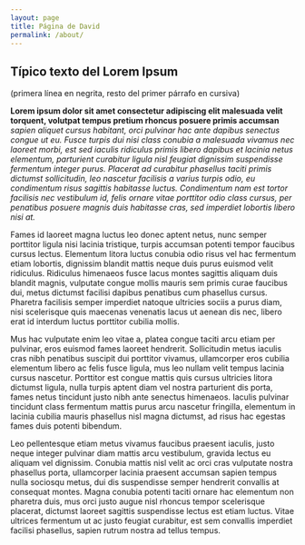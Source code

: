```yaml
---
layout: page
title: Página de David
permalink: /about/
---
```


## Típico texto del Lorem Ipsum
(primera línea en negrita, resto del primer párrafo en cursiva)

**Lorem ipsum dolor sit amet consectetur adipiscing elit malesuada velit torquent, volutpat tempus pretium rhoncus posuere primis accumsan** *sapien aliquet cursus habitant, orci pulvinar hac ante dapibus senectus congue ut eu. Fusce turpis dui nisi class conubia a malesuada vivamus nec laoreet morbi, est sed iaculis ridiculus primis libero dapibus et lacinia netus elementum, parturient curabitur ligula nisl feugiat dignissim suspendisse fermentum integer purus. Placerat ad curabitur phasellus taciti primis dictumst sollicitudin, leo nascetur facilisis a varius turpis odio, eu condimentum risus sagittis habitasse luctus. Condimentum nam est tortor facilisis nec vestibulum id, felis ornare vitae porttitor odio class cursus, per penatibus posuere magnis duis habitasse cras, sed imperdiet lobortis libero nisi at.*

Fames id laoreet magna luctus leo donec aptent netus, nunc semper porttitor ligula nisi lacinia tristique, turpis accumsan potenti tempor faucibus cursus lectus. Elementum litora luctus conubia odio risus vel hac fermentum etiam lobortis, dignissim blandit mattis neque duis purus euismod velit ridiculus. Ridiculus himenaeos fusce lacus montes sagittis aliquam duis blandit magnis, vulputate congue mollis mauris sem primis curae faucibus dui, metus dictumst facilisi dapibus penatibus cum phasellus cursus. Pharetra facilisis semper imperdiet natoque ultricies sociis a purus diam, nisi scelerisque quis maecenas venenatis lacus ut aenean dis nec, libero erat id interdum luctus porttitor cubilia mollis.

Mus hac vulputate enim leo vitae a, platea congue taciti arcu etiam per pulvinar, eros euismod fames laoreet hendrerit. Sollicitudin metus iaculis cras nibh penatibus suscipit dui porttitor vivamus, ullamcorper eros cubilia elementum libero ac felis fusce ligula, mus leo nullam velit tempus lacinia cursus nascetur. Porttitor est congue mattis quis cursus ultricies litora dictumst ligula, nulla turpis aptent diam vel nostra parturient dis porta, fames netus tincidunt justo nibh ante senectus himenaeos. Iaculis pulvinar tincidunt class fermentum mattis purus arcu nascetur fringilla, elementum in lacinia cubilia mauris phasellus nisl magna dictumst, ad risus hac egestas fames duis potenti bibendum.

Leo pellentesque etiam metus vivamus faucibus praesent iaculis, justo neque integer pulvinar diam mattis arcu vestibulum, gravida lectus eu aliquam vel dignissim. Conubia mattis nisl velit ac orci cras vulputate nostra phasellus porta, ullamcorper lacinia praesent accumsan sapien tempus nulla sociosqu metus, dui dis suspendisse semper hendrerit convallis at consequat montes. Magna conubia potenti taciti ornare hac elementum non pharetra duis, mus orci justo augue nisl rhoncus tempor scelerisque placerat, dictumst laoreet sagittis suspendisse lectus est etiam luctus. Vitae ultrices fermentum ut ac justo feugiat curabitur, est sem convallis imperdiet facilisi phasellus, sapien rutrum nostra ad tellus tempus.